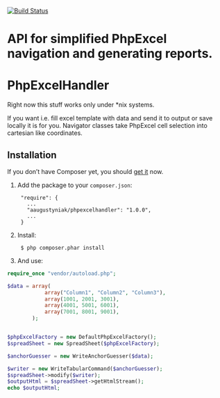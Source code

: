 [![Build Status](https://travis-ci.org/artur-augustyniak/PhpExcelHandler.svg?branch=master)](https://travis-ci.org/artur-augustyniak/PhpExcelHandler)
# API for simplified PhpExcel navigation and generating reports.

# PhpExcelHandler

Right now this stuff works only under *nix systems.

If you want i.e. fill excel template with data and send it to output or save locally it is for you.
Navigator classes take PhpExcel cell selection into cartesian like coordinates. 

## Installation 

If you don’t have Composer yet, you should [get it](http://getcomposer.org) now.

1. Add the package to your `composer.json`:

        "require": {
          ...
          "aaugustyniak/phpexcelhandler": "1.0.0",
          ...
        }

2. Install:

        $ php composer.phar install

3. And use:

```php
require_once "vendor/autoload.php";

$data = array(
            array("Column1", "Column2", "Column3"),
            array(1001, 2001, 3001),
            array(4001, 5001, 6001),
            array(7001, 8001, 9001),
        );


$phpExcelFactory = new DefaultPhpExcelFactory();
$spreadSheet = new SpreadSheet($phpExcelFactory);

$anchorGuesser = new WriteAnchorGuesser($data);

$writer = new WriteTabularCommand($anchorGuesser);
$spreadSheet->modify($writer);
$outputHtml = $spreadSheet->getHtmlStream();
echo $outputHtml;


